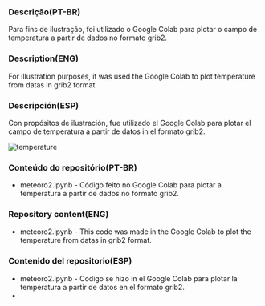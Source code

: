 ### Descrição(PT-BR)
Para fins de ilustração, foi utilizado o Google Colab para plotar o campo de temperatura a partir de dados no formato grib2.

### Description(ENG)
For illustration purposes, it was used the Google Colab to plot temperature from datas in grib2 format.

### Descripción(ESP)
Con propósitos de ilustración, fue utilizado el Google Colab para plotar el campo de temperatura a partir de datos in el formato grib2. 

![temperature](https://user-images.githubusercontent.com/80546143/160253153-553385c1-91d3-466b-a2b9-2ea7432a391a.png)

### Conteúdo do repositório(PT-BR)
+ meteoro2.ipynb - Código feito no Google Colab para plotar a temperatura a partir de dados no formato grib2.
### Repository content(ENG)
+ meteoro2.ipynb - This code was made in the Google Colab to plot the temperature from datas in grib2 format.  
### Contenido del repositorio(ESP)
+ meteoro2.ipynb - Codigo se hizo in el Google Colab para plotar la temperatura  a partir de datos en el formato grib2.
+  
